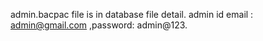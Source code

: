 admin.bacpac file is in database file detail.
admin id email : admin@gmail.com ,password: admin@123.
